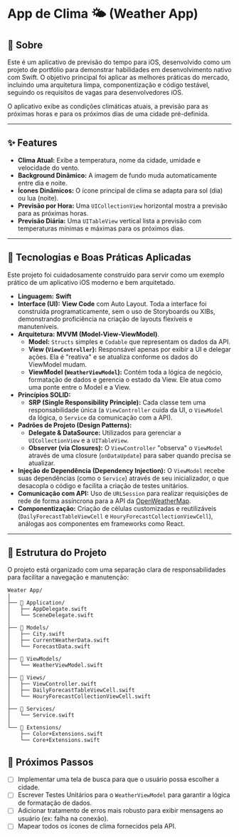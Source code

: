 # App de Clima 🌤️ (Weather App)

## 📖 Sobre

Este é um aplicativo de previsão do tempo para iOS, desenvolvido como um projeto de portfólio para demonstrar habilidades em desenvolvimento nativo com Swift. O objetivo principal foi aplicar as melhores práticas do mercado, incluindo uma arquitetura limpa, componentização e código testável, seguindo os requisitos de vagas para desenvolvedores iOS.

O aplicativo exibe as condições climáticas atuais, a previsão para as próximas horas e para os próximos dias de uma cidade pré-definida.

---

## ✨ Features

* **Clima Atual:** Exibe a temperatura, nome da cidade, umidade e velocidade do vento.
* **Background Dinâmico:** A imagem de fundo muda automaticamente entre dia e noite.
* **Ícones Dinâmicos:** O ícone principal de clima se adapta para sol (dia) ou lua (noite).
* **Previsão por Hora:** Uma `UICollectionView` horizontal mostra a previsão para as próximas horas.
* **Previsão Diária:** Uma `UITableView` vertical lista a previsão com temperaturas mínimas e máximas para os próximos dias.

---

## 🚀 Tecnologias e Boas Práticas Aplicadas

Este projeto foi cuidadosamente construído para servir como um exemplo prático de um aplicativo iOS moderno e bem arquitetado.

* **Linguagem:** **Swift**
* **Interface (UI):** **View Code** com Auto Layout. Toda a interface foi construída programaticamente, sem o uso de Storyboards ou XIBs, demonstrando proficiência na criação de layouts flexíveis e manuteníveis.
* **Arquitetura:** **MVVM (Model-View-ViewModel)**.
    * **Model:** `Structs` simples e `Codable` que representam os dados da API.
    * **View (`ViewController`):** Responsável apenas por exibir a UI e delegar ações. Ela é "reativa" e se atualiza conforme os dados do ViewModel mudam.
    * **ViewModel (`WeatherViewModel`):** Contém toda a lógica de negócio, formatação de dados e gerencia o estado da View. Ele atua como uma ponte entre o Model e a View.
* **Princípios SOLID:**
    * **SRP (Single Responsibility Principle):** Cada classe tem uma responsabilidade única (a `ViewController` cuida da UI, o `ViewModel` da lógica, o `Service` da comunicação com a API).
* **Padrões de Projeto (Design Patterns):**
    * **Delegate & DataSource:** Utilizados para gerenciar a `UICollectionView` e a `UITableView`.
    * **Observer (via Closures):** O `ViewController` "observa" o `ViewModel` através de uma closure (`onDataUpdate`) para saber quando precisa se atualizar.
* **Injeção de Dependência (Dependency Injection):** O `ViewModel` recebe suas dependências (como o `Service`) através de seu inicializador, o que desacopla o código e facilita a criação de testes unitários.
* **Comunicação com API:** Uso de `URLSession` para realizar requisições de rede de forma assíncrona para a API da [OpenWeatherMap](https://openweathermap.org/api).
* **Componentização:** Criação de células customizadas e reutilizáveis (`DailyForecastTableViewCell` e `HouryForecastCollectionViewCell`), análogas aos componentes em frameworks como React.

---

## 📂 Estrutura do Projeto

O projeto está organizado com uma separação clara de responsabilidades para facilitar a navegação e manutenção:

```
Weater App/
│
├── 📁 Application/
│   ├── AppDelegate.swift
│   └── SceneDelegate.swift
│
├── 📁 Models/
│   ├── City.swift
│   ├── CurrentWeatherData.swift
│   └── ForecastData.swift
│
├── 📁 ViewModels/
│   └── WeatherViewModel.swift
│
├── 📁 Views/
│   ├── ViewController.swift
│   ├── DailyForecastTableViewCell.swift
│   └── HouryForecastCollectionViewCell.swift
│
├── 📁 Services/
│   └── Service.swift
│
└── 📁 Extensions/
    ├── Color+Extensions.swift
    └── Core+Extensions.swift
```

## 🔮 Próximos Passos

* [ ] Implementar uma tela de busca para que o usuário possa escolher a cidade.
* [ ] Escrever Testes Unitários para o `WeatherViewModel` para garantir a lógica de formatação de dados.
* [ ] Adicionar tratamento de erros mais robusto para exibir mensagens ao usuário (ex: falha na conexão).
* [ ] Mapear todos os ícones de clima fornecidos pela API.

